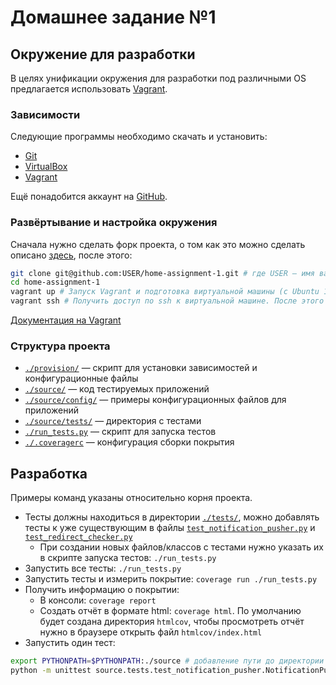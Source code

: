 # Домашнее задание №1

## Окружение для разработки

В целях унификации окружения для разработки под различными OS предлагается использовать [Vagrant](http://www.vagrantup.com/).

### Зависимости

Следующие программы необходимо скачать и установить:

- [Git](http://git-scm.com/downloads)
- [VirtualBox](https://www.virtualbox.org/wiki/Downloads)
- [Vagrant](http://www.vagrantup.com/downloads.html)

Ещё понадобится аккаунт на [GitHub](https://github.com/).

### Развёртывание и настройка окружения

Сначала нужно сделать форк проекта, о том как это можно сделать описано [здесь](https://help.github.com/articles/fork-a-repo),
после этого:

```bash
git clone git@github.com:USER/home-assignment-1.git # где USER — имя вашего пользователя на GitHub
cd home-assignment-1
vagrant up # Запуск Vagrant и подготовка виртуальной машины (с Ubuntu 12.04)
vagrant ssh # Получить доступ по ssh к виртуальной машине. После этого все команды будут выполняться в виртаульной машине
```

[Документация на Vagrant](http://docs.vagrantup.com/v2/)

### Структура проекта

- [`./provision/`](provision/) — скрипт для установки зависимостей и конфигурационные файлы
- [`./source/`](source/) — код тестируемых приложений
- [`./source/config/`](source/config) — примеры конфигурационных файлов для приложений
- [`./source/tests/`](source/tests) — директория c тестами
- [`./run_tests.py`](run_tests.py) — скрипт для запуска тестов
- [`./.coveragerc`](.coveragerc) — конфигурация сборки покрытия

## Разработка

Примеры команд указаны относительно корня проекта.

- Тесты должны находиться в директории [`./tests/`](source/tests), можно добавлять тесты к уже существующим
в файлы [`test_notification_pusher.py`](source/tests/test_notification_pusher.py) и [`test_redirect_checker.py`](source/tests/test_redirect_checker.py)
    - При создании новых файлов/классов с тестами нужно указать их в скрипте запуска тестов: `./run_tests.py`
- Запустить все тесты: `./run_tests.py`
- Запустить тесты и измерить покрытие: `coverage run ./run_tests.py`
- Получить информацию о покрытии:
    - В консоли: `coverage report`
    - Создать отчёт в формате html: `coverage html`. По умолчанию будет создана директория `htmlcov`,
    чтобы просмотреть отчёт нужно в браузере открыть файл `htmlcov/index.html`
- Запустить один тест:

```bash
export PYTHONPATH=$PYTHONPATH:./source # добавление пути до директории source в PYTHONPATH
python -m unittest source.tests.test_notification_pusher.NotificationPusherTestCase.test_create_pidfile_example
```
